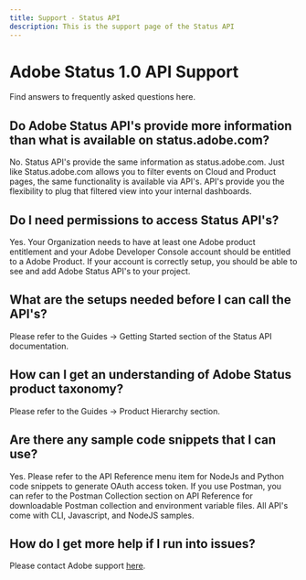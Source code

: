 ```yaml
---
title: Support - Status API
description: This is the support page of the Status API 
---
```


<Hero slots="heading, text" background="rgb(19, 93, 183)"/>

# Adobe Status 1.0 API Support

Find answers to frequently asked questions here.

## Do Adobe Status API's provide  more information than what is available on status.adobe.com?

No. Status API's provide the same information as status.adobe.com. Just like Status.adobe.com allows you to filter events on Cloud and Product pages, the same functionality is available via API's. API's provide you the flexibility to plug that filtered view into your internal dashboards.

## Do I need permissions to access Status API's?

Yes. Your Organization needs to have at least one Adobe product entitlement and your Adobe Developer Console account should be entitled to a Adobe Product. If your account is correctly setup, you should be able to see and add Adobe Status API's to your project.

## What are the setups needed before I can call the API's?

Please refer to the Guides -> Getting Started section of the Status API documentation.

## How can I get an understanding of Adobe Status product taxonomy?

Please refer to the Guides -> Product Hierarchy section.

## Are there any sample code snippets that I can use?

Yes. Please refer to the API Reference menu item for NodeJs and Python code snippets to generate OAuth access token. If you use Postman, you can refer to the Postman Collection section on API Reference for downloadable Postman collection and environment variable files. All API's come with CLI, Javascript, and NodeJS samples.

## How do I get more help if I run into issues?

Please contact Adobe support [here](https://experienceleague.adobe.com/?support-tab=home#support).
